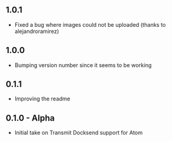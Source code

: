 ## 1.0.1

- Fixed a bug where images could not be uploaded (thanks to alejandroramirez)

## 1.0.0

- Bumping version number since it seems to be working

## 0.1.1

- Improving the readme

## 0.1.0 - Alpha

- Initial take on Transmit Docksend support for Atom
